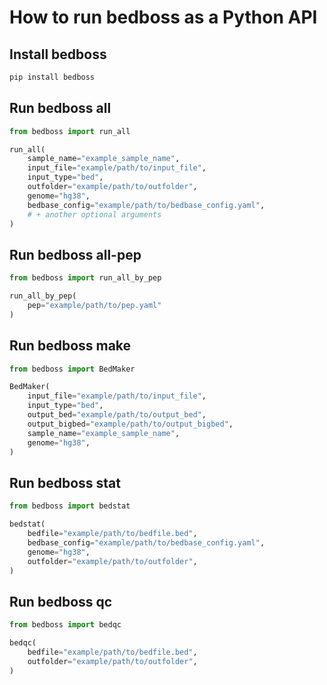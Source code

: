 # How to run bedboss as a Python API

## Install bedboss

```bash
pip install bedboss
```

## Run bedboss all

```python
from bedboss import run_all

run_all(
    sample_name="example_sample_name",
    input_file="example/path/to/input_file",
    input_type="bed",
    outfolder="example/path/to/outfolder",
    genome="hg38",
    bedbase_config="example/path/to/bedbase_config.yaml",
    # + another optional arguments
)


```


## Run bedboss all-pep

```python
from bedboss import run_all_by_pep

run_all_by_pep(
    pep="example/path/to/pep.yaml"
)
```

## Run bedboss make

```python
from bedboss import BedMaker

BedMaker(
    input_file="example/path/to/input_file",
    input_type="bed",
    output_bed="example/path/to/output_bed",
    output_bigbed="example/path/to/output_bigbed",
    sample_name="example_sample_name",
    genome="hg38",
)

```

## Run bedboss stat

```python
from bedboss import bedstat

bedstat( 
    bedfile="example/path/to/bedfile.bed",
    bedbase_config="example/path/to/bedbase_config.yaml",
    genome="hg38",
    outfolder="example/path/to/outfolder",
)

```

## Run bedboss qc

```python
from bedboss import bedqc

bedqc(
    bedfile="example/path/to/bedfile.bed",
    outfolder="example/path/to/outfolder",
)
```
